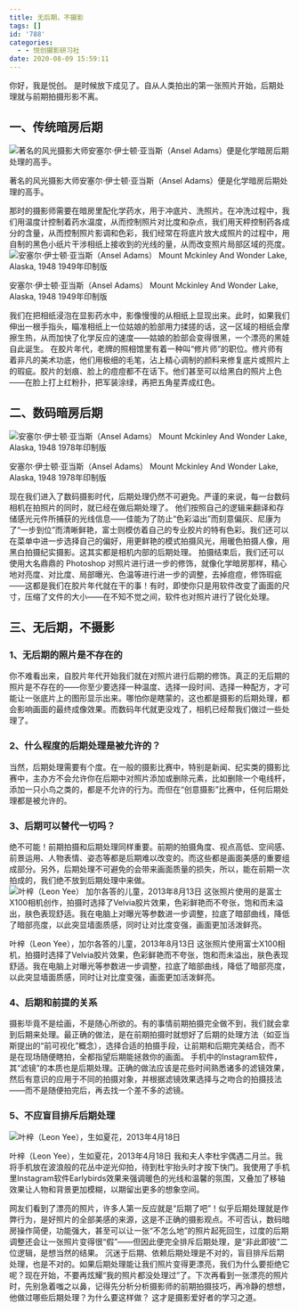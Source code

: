 ```yaml
---
title: 无后期，不摄影
tags: []
id: '788'
categories:
  - - 悦创摄影研习社
date: 2020-08-09 15:59:11
---
```


你好，我是悦创。 是时候放下成见了。自从人类拍出的第一张照片开始，后期处理就与前期拍摄形影不离。

## 一、传统暗房后期

![著名的风光摄影大师安塞尔·伊士顿·亚当斯（Ansel Adams）便是化学暗房后期处理的高手。](https://images-aiyc-1301641396.cos.ap-guangzhou.myqcloud.com/20200809155528.jpeg)

著名的风光摄影大师安塞尔·伊士顿·亚当斯（Ansel Adams）便是化学暗房后期处理的高手。

那时的摄影师需要在暗房里配化学药水，用于冲底片、洗照片。在冲洗过程中，我们用温度计控制着药水温度，从而控制照片对比度和杂点，我们用天枰控制药各成分的含量，从而控制照片影调和色彩，我们经常在将底片放大成照片的过程中，用自制的黑色小纸片干涉相纸上接收到的光线的量，从而改变照片局部区域的亮度。 ![安塞尔·伊士顿·亚当斯（Ansel Adams）  Mount Mckinley And Wonder Lake, Alaska, 1948  1949年印制版](https://images-aiyc-1301641396.cos.ap-guangzhou.myqcloud.com/20200809155532.jpeg)

安塞尔·伊士顿·亚当斯（Ansel Adams） Mount Mckinley And Wonder Lake, Alaska, 1948 1949年印制版

我们在把相纸浸泡在显影药水中，影像慢慢的从相纸上显现出来。此时，如果我们伸出一根手指头，瞄准相纸上一位姑娘的脸部用力揉搓的话，这一区域的相纸会摩擦生热，从而加快了化学反应的速度——姑娘的脸部会变得很黑，一个漂亮的黑娃自此诞生。 在胶片年代，老牌的照相馆里有着一种叫“修片师”的职位。修片师有着非凡的美术功底，他们用极细的毛笔，沾上精心调制的颜料来修复底片或照片上的瑕疵。胶片的划痕、脸上的痘痘都不在话下。他们甚至可以给黑白的照片上色——在脸上打上红粉扑，把军装涂绿，再把五角星弄成红色。

## 二、数码暗房后期

![安塞尔·伊士顿·亚当斯（Ansel Adams）  Mount Mckinley And Wonder Lake, Alaska, 1948  1978年印制版](https://images-aiyc-1301641396.cos.ap-guangzhou.myqcloud.com/20200809155538.jpeg)

安塞尔·伊士顿·亚当斯（Ansel Adams） Mount Mckinley And Wonder Lake, Alaska, 1948 1978年印制版

现在我们进入了数码摄影时代，后期处理仍然不可避免。严谨的来说，每一台数码相机在拍照片的同时，就已经在做后期处理了。 他们按照自己的逻辑来翻译和存储感光元件所捕获的光线信息——佳能为了防止“色彩溢出”而刻意偏灰、尼康为了“一步到位”而清晰鲜艳，富士则模仿着自己的专业胶片的特有色彩。我们还可以在菜单中进一步选择自己的偏好，用更鲜艳的模式拍摄风光，用暖色拍摄人像，用黑白拍摄纪实摄影。这其实都是相机内部的后期处理。 拍摄结束后，我们还可以使用大名鼎鼎的 Photoshop 对照片进行进一步的修饰，就像化学暗房那样，精心地对亮度、对比度、局部曝光、色温等进行进一步的调整，去掉痘痘，修饰瑕疵——这都是我们在胶片年代就在干的事！有时，即使你只是用软件改变了画面的尺寸，压缩了文件的大小——在不知不觉之间，软件也对照片进行了锐化处理。

## 三、无后期，不摄影

### 1、无后期的照片是不存在的

你不难看出来，自胶片年代开始我们就在对照片进行后期的修饰。真正的无后期的照片是不存在的——你至少要选择一种温度、选择一段时间、选择一种配方，才可能让一张底片上的图形显示出来。哪怕你是瞎蒙的，这也都是摄影的后期处理，都会影响画面的最终成像效果。而数码年代就更没戏了，相机已经帮我们做过一些处理了。

### 2、什么程度的后期处理是被允许的？

当然，后期处理需要有个度。在一般的摄影比赛中，特别是新闻、纪实类的摄影比赛中，主办方不会允许你在后期中对照片添加或删除元素，比如删除一个电线杆，添加一只小鸟之类的，都是不允许的行为。而但在“创意摄影”比赛中，任何后期处理都是被允许的。

### 3、后期可以替代一切吗？

绝不可能！前期拍摄和后期处理同样重要。前期的拍摄角度、视点高低、空间感、前景运用、人物表情、姿态等都是后期难以改变的。而这些都是画面美感的重要组成部分。另外，后期处理不可避免的会带来画面质量的损失，所以，能在前期一次拍成的，我们绝不放到后期处理中来做。 ![叶梓（Leon Yee） 加尔各答的儿童，2013年8月13日 这张照片使用的是富士X100相机创作，拍摄时选择了Velvia胶片效果，色彩鲜艳而不夸张，饱和而未溢出，肤色表现舒适。我在电脑上对曝光等参数进一步调整，拉底了暗部曲线，降低了暗部亮度，以此突显墙面质感，同时让对比度变强，画面更加活泼鲜亮。](https://images-aiyc-1301641396.cos.ap-guangzhou.myqcloud.com/20200809155542.jpg)

叶梓（Leon Yee），加尔各答的儿童，2013年8月13日 这张照片使用富士X100相机，拍摄时选择了Velvia胶片效果，色彩鲜艳而不夸张，饱和而未溢出，肤色表现舒适。我在电脑上对曝光等参数进一步调整，拉底了暗部曲线，降低了暗部亮度，以此突显墙面质感，同时让对比度变强，画面更加活泼鲜亮。

### 4、后期和前提的关系

摄影毕竟不是绘画，不是随心所欲的。有的事情前期拍摄完全做不到，我们就会拿到后期来处理。最正确的做法，是在前期拍摄时就想好了后期的处理方法（如亚当斯提出的“前可视化”概念），选择合适的拍摄手段，让前期和后期完美结合，而不是在现场随便瞎拍，全都指望后期能拯救你的画面。 手机中的Instagram软件，其“滤镜”的本质也是后期处理。正确的做法应该是花些时间熟悉诸多的滤镜效果，然后有意识的应用于不同的拍摄对象，并根据滤镜效果选择与之吻合的拍摄技法——而不是随便拍完后，再去找一个差不多的滤镜。

### 5、不应盲目排斥后期处理

![叶梓（Leon Yee），生如夏花，2013年4月18日](https://images-aiyc-1301641396.cos.ap-guangzhou.myqcloud.com/20200809155545.jpg)

叶梓（Leon Yee），生如夏花，2013年4月18日 我和夫人李杜宇偶遇二月兰。我将手机放在波浪般的花丛中逆光仰拍，待到杜宇抬头时才按下快门。我使用了手机里Instagram软件Earlybirds效果来强调暖色的光线和温馨的氛围，又叠加了移轴效果让人物和背景更加模糊，以期留出更多的想象空间。

网友们看到了漂亮的照片，许多人第一反应就是“后期了吧”！似乎后期处理就是作弊行为，是好照片的全部美感的来源，这是不正确的摄影观点。不可否认，数码暗房操作简便，功能强大，甚至可以让一张“不怎么地”的照片起死回生，过度的后期调整还会让一张照片变得很“假”——但因此便完全排斥后期处理，是“非此即彼”二位逻辑，是想当然的结果。 沉迷于后期、依赖后期处理是不对的，盲目排斥后期处理，也是不对的。如果后期处理能让我们照片变得更漂亮，我们为什么要拒绝它呢？现在开始，不要再炫耀“我的照片都没处理过”了。下次再看到一张漂亮的照片时，先别急着嗤之以鼻，记得先分析分析摄影师的前期拍摄技巧，再冷静的想想，他做过哪些后期处理？为什么要这样做？ 这才是摄影爱好者的学习之道。